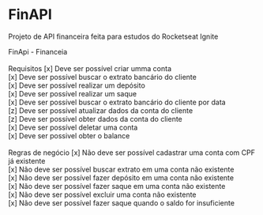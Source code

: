 # FinAPI

Projeto de API financeira feita para estudos do Rocketseat Ignite

FinApi - Financeia <br /> <br />
Requisitos
[x] Deve ser possível criar umma conta <br />
[x] Deve ser possível buscar o extrato bancário do cliente <br />
[x] Deve ser possível realizar um depósito <br />
[x] Deve ser possível realizar um saque <br />
[x] Deve ser possível buscar o extrato bancário do cliente por data <br />
[z] Deve ser possível atualizar dados da conta do cliente <br />
[z] Deve ser possível obter dados da conta do cliente <br />
[x] Deve ser possível deletar uma conta <br />
[x] Deve ser possivel obter o balance <br /> <br />
Regras de negócio
[x] Não deve ser possível cadastrar uma conta com CPF já existente <br />
[x] Não deve ser possível buscar extrato em uma conta não existente <br />
[x] Não deve ser possível fazer depósito em uma conta não existente <br />
[x] Não deve ser possível fazer saque em uma conta não existente <br />
[x] Não deve ser possível excluir uma conta não existente <br />
[x] Não deve ser possível fazer saque quando o saldo for insuficiente <br />
